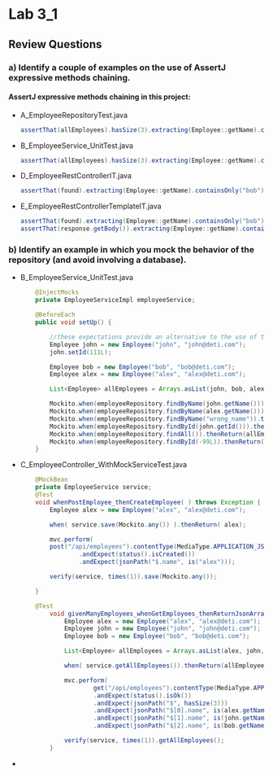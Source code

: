 # Lab 3_1

## Review Questions

### a) Identify a couple of examples on the use of AssertJ expressive methods chaining.

#### AssertJ expressive methods chaining in this project:

- A_EmployeeRepositoryTest.java

  ```java
  assertThat(allEmployees).hasSize(3).extracting(Employee::getName).containsOnly(alex.getName(), ron.getName(), bob.getName());
  ```

  

- B_EmployeeService_UnitTest.java

  ```java
  assertThat(allEmployees).hasSize(3).extracting(Employee::getName).contains(alex.getName(), john.getName(), bob.getName());
  ```

  

- D_EmployeeRestControllerIT.java

  ```java
  assertThat(found).extracting(Employee::getName).containsOnly("bob");
  ```

  

- E_EmployeeRestControllerTemplateIT.java

  ```java
  assertThat(found).extracting(Employee::getName).containsOnly("bob");
  assertThat(response.getBody()).extracting(Employee::getName).containsExactly("bob", "alex");
  ```

  

### b) Identify an example in which you mock the behavior of the repository (and avoid involving a database).

- B_EmployeeService_UnitTest.java

  ```java
      @InjectMocks
      private EmployeeServiceImpl employeeService;
  
      @BeforeEach
      public void setUp() {
  
          //these expectations provide an alternative to the use of the repository
          Employee john = new Employee("john", "john@deti.com");
          john.setId(111L);
  
          Employee bob = new Employee("bob", "bob@deti.com");
          Employee alex = new Employee("alex", "alex@deti.com");
  
          List<Employee> allEmployees = Arrays.asList(john, bob, alex);
  
          Mockito.when(employeeRepository.findByName(john.getName())).thenReturn(john);
          Mockito.when(employeeRepository.findByName(alex.getName())).thenReturn(alex);
          Mockito.when(employeeRepository.findByName("wrong_name")).thenReturn(null);
          Mockito.when(employeeRepository.findById(john.getId())).thenReturn(Optional.of(john));
          Mockito.when(employeeRepository.findAll()).thenReturn(allEmployees);
          Mockito.when(employeeRepository.findById(-99L)).thenReturn(Optional.empty());
      }
  ```

- C_EmployeeController_WithMockServiceTest.java

  ```java
      @MockBean
      private EmployeeService service;
      @Test
      void whenPostEmployee_thenCreateEmployee( ) throws Exception {
          Employee alex = new Employee("alex", "alex@deti.com");
  
          when( service.save(Mockito.any()) ).thenReturn( alex);
  
          mvc.perform(
          post("/api/employees").contentType(MediaType.APPLICATION_JSON).content(JsonUtils.toJson(alex)))
                  .andExpect(status().isCreated())
                  .andExpect(jsonPath("$.name", is("alex")));
  
          verify(service, times(1)).save(Mockito.any());
  
      }
  
      @Test
          void givenManyEmployees_whenGetEmployees_thenReturnJsonArray() throws Exception {
              Employee alex = new Employee("alex", "alex@deti.com");
              Employee john = new Employee("john", "john@deti.com");
              Employee bob = new Employee("bob", "bob@deti.com");
  
              List<Employee> allEmployees = Arrays.asList(alex, john, bob);
  
              when( service.getAllEmployees()).thenReturn(allEmployees);
  
              mvc.perform(
                      get("/api/employees").contentType(MediaType.APPLICATION_JSON))
                      .andExpect(status().isOk())
                      .andExpect(jsonPath("$", hasSize(3)))
                      .andExpect(jsonPath("$[0].name", is(alex.getName())))
                      .andExpect(jsonPath("$[1].name", is(john.getName())))
                      .andExpect(jsonPath("$[2].name", is(bob.getName())));
  
              verify(service, times(1)).getAllEmployees();
          }
  ```

- 
